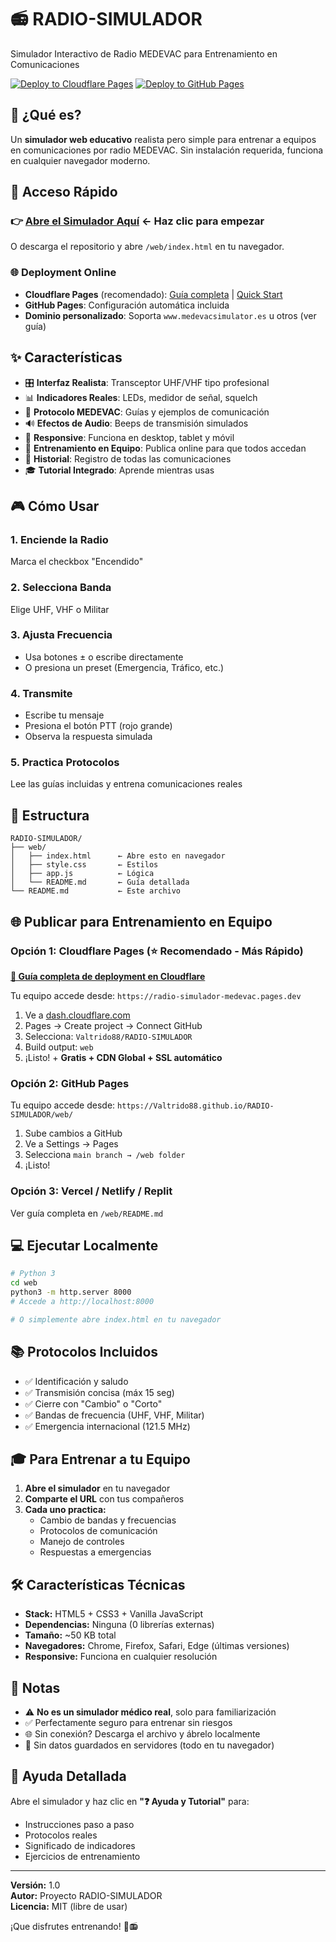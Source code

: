 # 📻 RADIO-SIMULADOR
Simulador Interactivo de Radio MEDEVAC para Entrenamiento en Comunicaciones

[![Deploy to Cloudflare Pages](https://img.shields.io/badge/Deploy%20to-Cloudflare%20Pages-F38020?style=flat&logo=cloudflare)](./CLOUDFLARE-DEPLOYMENT.md)
[![Deploy to GitHub Pages](https://img.shields.io/badge/Deploy%20to-GitHub%20Pages-181717?style=flat&logo=github)](https://github.com/Valtrido88/RADIO-SIMULADOR/settings/pages)

## 🎯 ¿Qué es?

Un **simulador web educativo** realista pero simple para entrenar a equipos en comunicaciones por radio MEDEVAC. Sin instalación requerida, funciona en cualquier navegador moderno.

## 🚀 Acceso Rápido

### 👉 **[Abre el Simulador Aquí](./web/index.html)** ← Haz clic para empezar

O descarga el repositorio y abre `/web/index.html` en tu navegador.

### 🌐 Deployment Online
- **Cloudflare Pages** (recomendado): [Guía completa](./CLOUDFLARE-DEPLOYMENT.md) | [Quick Start](./QUICK-START-CLOUDFLARE.md)
- **GitHub Pages**: Configuración automática incluida
- **Dominio personalizado**: Soporta `www.medevacsimulator.es` u otros (ver guía)

## ✨ Características

- 🎛️ **Interfaz Realista**: Transceptor UHF/VHF tipo profesional
- 📊 **Indicadores Reales**: LEDs, medidor de señal, squelch
- 💬 **Protocolo MEDEVAC**: Guías y ejemplos de comunicación
- 🔊 **Efectos de Audio**: Beeps de transmisión simulados
- 📱 **Responsive**: Funciona en desktop, tablet y móvil
- 👥 **Entrenamiento en Equipo**: Publica online para que todos accedan
- 📜 **Historial**: Registro de todas las comunicaciones
- 🎓 **Tutorial Integrado**: Aprende mientras usas

## 🎮 Cómo Usar

### 1. **Enciende la Radio**
Marca el checkbox "Encendido"

### 2. **Selecciona Banda**
Elige UHF, VHF o Militar

### 3. **Ajusta Frecuencia**
- Usa botones ± o escribe directamente
- O presiona un preset (Emergencia, Tráfico, etc.)

### 4. **Transmite**
- Escribe tu mensaje
- Presiona el botón PTT (rojo grande)
- Observa la respuesta simulada

### 5. **Practica Protocolos**
Lee las guías incluidas y entrena comunicaciones reales

## 📁 Estructura

```
RADIO-SIMULADOR/
├── web/
│   ├── index.html      ← Abre esto en navegador
│   ├── style.css       ← Estilos
│   ├── app.js          ← Lógica
│   └── README.md       ← Guía detallada
└── README.md           ← Este archivo
```

## 🌐 Publicar para Entrenamiento en Equipo

### Opción 1: Cloudflare Pages (⭐ Recomendado - Más Rápido)
**[📖 Guía completa de deployment en Cloudflare](./CLOUDFLARE-DEPLOYMENT.md)**

Tu equipo accede desde: `https://radio-simulador-medevac.pages.dev`

1. Ve a [dash.cloudflare.com](https://dash.cloudflare.com)
2. Pages → Create project → Connect GitHub
3. Selecciona: `Valtrido88/RADIO-SIMULADOR`
4. Build output: `web`
5. ¡Listo! + **Gratis + CDN Global + SSL automático**

### Opción 2: GitHub Pages
Tu equipo accede desde: `https://Valtrido88.github.io/RADIO-SIMULADOR/web/`

1. Sube cambios a GitHub
2. Ve a Settings → Pages
3. Selecciona `main branch → /web folder`
4. ¡Listo!

### Opción 3: Vercel / Netlify / Replit
Ver guía completa en `/web/README.md`

## 💻 Ejecutar Localmente

```bash
# Python 3
cd web
python3 -m http.server 8000
# Accede a http://localhost:8000

# O simplemente abre index.html en tu navegador
```

## 📚 Protocolos Incluidos

- ✅ Identificación y saludo
- ✅ Transmisión concisa (máx 15 seg)
- ✅ Cierre con "Cambio" o "Corto"
- ✅ Bandas de frecuencia (UHF, VHF, Militar)
- ✅ Emergencia internacional (121.5 MHz)

## 🎓 Para Entrenar a tu Equipo

1. **Abre el simulador** en tu navegador
2. **Comparte el URL** con tus compañeros
3. **Cada uno practica:**
   - Cambio de bandas y frecuencias
   - Protocolos de comunicación
   - Manejo de controles
   - Respuestas a emergencias

## 🛠️ Características Técnicas

- **Stack:** HTML5 + CSS3 + Vanilla JavaScript
- **Dependencias:** Ninguna (0 librerías externas)
- **Tamaño:** ~50 KB total
- **Navegadores:** Chrome, Firefox, Safari, Edge (últimas versiones)
- **Responsive:** Funciona en cualquier resolución

## 📝 Notas

- ⚠️ **No es un simulador médico real**, solo para familiarización
- ✅ Perfectamente seguro para entrenar sin riesgos
- 🌐 Sin conexión? Descarga el archivo y ábrelo localmente
- 🔄 Sin datos guardados en servidores (todo en tu navegador)

## 📖 Ayuda Detallada

Abre el simulador y haz clic en **"❓ Ayuda y Tutorial"** para:
- Instrucciones paso a paso
- Protocolos reales
- Significado de indicadores
- Ejercicios de entrenamiento

---

**Versión:** 1.0  
**Autor:** Proyecto RADIO-SIMULADOR  
**Licencia:** MIT (libre de usar)  

¡Que disfrutes entrenando! 🚁📻
